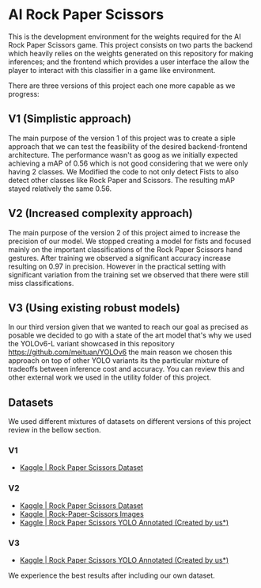 # AI Rock Paper Scissors
This is the development environment for the weights required for the AI Rock Paper Scissors game. This project consists on two parts the backend which heavily relies on the weights generated on this repository for making inferences; and the frontend which provides a user interface the allow the player to interact with this classifier in a game like environment.

There are three versions of this project each one more capable as we progress:

## V1 (Simplistic approach)
The main purpose of the version 1 of this project was to create a siple approach that we can test the feasibility of the desired backend-frontend architecture. The performance wasn't as goog as we initially expected achieving a mAP of 0.56 which is not good considering that we were only having 2 classes. We Modified the code to not only detect Fists to also detect other classes like Rock Paper and Scissors. The resulting mAP stayed relatively the same 0.56.

## V2 (Increased complexity approach)
The main purpose of the version 2 of this project aimed to increase the precision of our model. We stopped creating a model for fists and focused mainly on the important classifications of the Rock Paper Scissors hand gestures. After training we observed a significant accuracy increase resulting on 0.97 in precision. However in the practical setting with significant variation from the training set we observed that there were still miss classifications.

## V3 (Using existing robust models)
In our third version given that we wanted to reach our goal as precised as posable we decided to go with a state of the art model that's why we used the YOLOv6-L variant showcased in this repository https://github.com/meituan/YOLOv6 the main reason we chosen this approach on top of other YOLO variants its the particular mixture of tradeoffs between inference cost and accuracy. You can review this and other external work we used in the utility folder of this project.

## Datasets
We used different mixtures of datasets on different versions of this project review in the bellow section.

### V1
- [Kaggle | Rock Paper Scissors Dataset](https://www.kaggle.com/datasets/sanikamal/rock-paper-scissors-dataset)

### V2
- [Kaggle | Rock Paper Scissors Dataset](https://www.kaggle.com/datasets/sanikamal/rock-paper-scissors-dataset)
- [Kaggle | Rock-Paper-Scissors Images](https://www.kaggle.com/datasets/drgfreeman/rockpaperscissors)
- [Kaggle | Rock Paper Scissors YOLO Annotated (Created by us*)](https://www.kaggle.com/datasets/hectorandac/rock-paper-scissors-yolo-annotated)

### V3
- [Kaggle | Rock Paper Scissors YOLO Annotated (Created by us*)](https://www.kaggle.com/datasets/hectorandac/rock-paper-scissors-yolo-annotated)

We experience the best results after including our own dataset.
